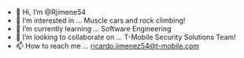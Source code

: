 - 👋 Hi, I’m @Rjimene54
- 👀 I’m interested in ... Muscle cars and rock climbing!
- 🌱 I’m currently learning ... Software Engineering 
- 💞️ I’m looking to collaborate on ... T-Mobile Security Solutions Team!
- 📫 How to reach me ... ricardo.jimenez54@t-mobile.com

<!---
Rjimene54/Rjimene54 is a ✨ special ✨ repository because its `README.md` (this file) appears on your GitHub profile.
You can click the Preview link to take a look at your changes.
--->
